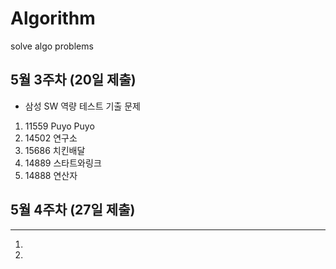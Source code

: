 # Algorithm
solve algo problems 

## 5월 3주차 (20일 제출)
- 삼성 SW 역량 테스트 기출 문제
1. 11559 Puyo Puyo 
2. 14502 연구소
3. 15686 치킨배달
4. 14889 스타트와링크
5. 14888 연산자

## 5월 4주차 (27일 제출)
-------------------
1. 
2.

